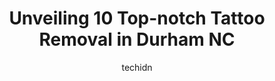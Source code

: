 ---
layout: ampstory
image: https://i0.wp.com/www.depkes.org/wp-content/uploads/2023/06/tattoo-removal-0-in-durham-nc-1685827754.jpeg?resize=640,853
author: techidn
featured: false
description: Discover the impressive array of Tattoo Removal options in Durham NC, where you can find 10 of the largest Tattoo Removal establishments in the area. From renowned classics to hidden gems, D
title: Unveiling 10 Top-notch Tattoo Removal in Durham NC
cover:
   title: Unveiling 10 Top-notch Tattoo Removal in Durham NC
   subtitle: Rickpate
   background: https://www.depkes.org/wp-content/uploads/2023/06/tattoo-removal-0-in-durham-nc-1685827754.jpeg

pages: 
 - layout: thirds
   top: <h1>#1 Ideal Image Durham</h1>
   bottom: "<p>Madison was great! She made me feel very comfortable and completely turned things around from my first experience with a different nurse. Madison is super friendly and ev</p>"
   background: https://www.depkes.org/wp-content/uploads/2023/06/tattoo-removal-1-in-durham-nc-1685827755.png
   backgroundblur: true
 - layout: thirds
   top: <h1>#2 Boost Skin & Body</h1>
   bottom: "<p>After researching scalp micro pigmentation for quite sometime I decided to try boost based on all of the positive reviews. I definitely wanted the best     once my mind w</p>"
   background: https://www.depkes.org/wp-content/uploads/2023/06/tattoo-removal-2-in-durham-nc-1685827756.jpeg
   cta:
      link: https://www.depkes.org/blog/unveiling-10-top-notch-tattoo-removal-in-durham-nc/
      text: Unveiling 10 Top-notch Tattoo Removal in Durham NC
 - layout: thirds
   top: <h1>#3 ExcelLase</h1>
   bottom: "<p>614 W Peace St, Raleigh, NC 27605, United States</p>"
   background: https://www.depkes.org/wp-content/uploads/2023/06/tattoo-removal-3-in-durham-nc-1685827756.jpeg
   cta:
      link: https://www.depkes.org/blog/unveiling-10-top-notch-tattoo-removal-in-durham-nc/
      text: Unveiling 10 Top-notch Tattoo Removal in Durham NC
 - layout: thirds
   top: <h1>#4 Ascension Tattoo</h1>
   bottom: "<p>215 N Columbia St, Chapel Hill, NC 27514, United States</p>"
   background: https://images.unsplash.com/photo-1613843873231-1447db182f97?ixlib=rb-4.0.3&ixid=MnwxMjA3fDB8MHxwaG90by1wYWdlfHx8fGVufDB8fHx8&auto=format&fit=crop&w=640&h=853&q=80
   cta:
      link: https://www.depkes.org/blog/unveiling-10-top-notch-tattoo-removal-in-durham-nc/
      text: Unveiling 10 Top-notch Tattoo Removal in Durham NC
 - layout: thirds
   top: <h1>#5 Avail Aesthetics</h1>
   bottom: "<p>251 Keisler Dr Ste. 201, Cary, NC 27518, United States</p>"
   background: https://images.unsplash.com/photo-1564951434112-64d74cc2a2d7?ixlib=rb-4.0.3&ixid=MnwxMjA3fDB8MHxwaG90by1wYWdlfHx8fGVufDB8fHx8&auto=format&fit=crop&w=640&h=853&q=80
   cta:
      link: https://www.depkes.org/blog/unveiling-10-top-notch-tattoo-removal-in-durham-nc/
      text: Unveiling 10 Top-notch Tattoo Removal in Durham NC
 - layout: thirds
   top: <h1>#6 Removery Tattoo Removal & Fading</h1>
   bottom: "<p>6274 Glenwood Ave Suite 106, Raleigh, NC 27612, United States</p>"
   background: https://images.unsplash.com/photo-1527066579998-dbbae57f45ce?ixlib=rb-4.0.3&ixid=MnwxMjA3fDB8MHxwaG90by1wYWdlfHx8fGVufDB8fHx8&auto=format&fit=crop&w=640&h=853&q=80
   cta:
      link: https://www.depkes.org/blog/unveiling-10-top-notch-tattoo-removal-in-durham-nc/
      text: Unveiling 10 Top-notch Tattoo Removal in Durham NC
 - layout: thirds
   top: <h1>#7 Ink Still Dripping</h1>
   bottom: "<p>3401 University Dr #2a, Durham, NC 27707, United States</p>"
   background: https://images.unsplash.com/photo-1567360425618-1594206637d2?ixlib=rb-4.0.3&ixid=MnwxMjA3fDB8MHxwaG90by1wYWdlfHx8fGVufDB8fHx8&auto=format&fit=crop&w=640&h=853&q=80
   cta:
      link: https://www.depkes.org/blog/unveiling-10-top-notch-tattoo-removal-in-durham-nc/
      text: Unveiling 10 Top-notch Tattoo Removal in Durham NC
 - layout: thirds
   middle: Continue reading...
   background: https://images.unsplash.com/photo-1489648022186-8f49310909a0?ixlib=rb-4.0.3&ixid=MnwxMjA3fDB8MHxwaG90by1wYWdlfHx8fGVufDB8fHx8&auto=format&fit=crop&w=640&h=853&q=80
   cta:
      link: https://www.depkes.org/blog/unveiling-10-top-notch-tattoo-removal-in-durham-nc/
      text: Unveiling 10 Top-notch Tattoo Removal in Durham NC
      
---